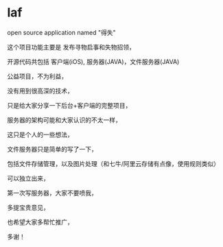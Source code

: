# laf

open source application named "得失"

这个项目功能主要是 发布寻物启事和失物招领，

开源代码共包括 客户端(iOS), 服务器(JAVA)，文件服务器(JAVA)

公益项目，不为利益，

没有用到很高深的技术，

只是给大家分享一下后台+客户端的完整项目，

服务器的架构可能和大家认识的不太一样，

这只是个人的一些想法，

文件服务器只是简单的写了一下，

包括文件存储管理，以及图片处理（和七牛/阿里云存储有点像，使用规则类似）

可以独立出来，

第一次写服务器，大家不要喷我，

多提宝贵意见，

也希望大家多帮忙推广，

多谢！
